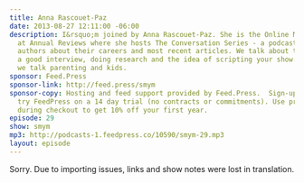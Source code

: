 ```yaml
---
title: Anna Rascouet-Paz
date: 2013-08-27 12:11:00 -06:00
description: I&rsquo;m joined by Anna Rascouet-Paz. She is the Online Media Editor
  at Annual Reviews where she hosts The Conversation Series - a podcast that interviews
  authors about their careers and most recent articles. We talk about tips for conducting
  a good interview, doing research and the idea of scripting your show. And of course
  we talk parenting and kids.
sponsor: Feed.Press
sponsor-link: http://feed.press/smym
sponsor-copy: Hosting and feed support provided by Feed.Press.  Sign-up today and
  try FeedPress on a 14 day trial (no contracts or commitments). Use promo code "smym"
  during checkout to get 10% off your first year.
episode: 29
show: smym
mp3: http://podcasts-1.feedpress.co/10590/smym-29.mp3
layout: episode
---
```


Sorry. Due to importing issues, links and show notes were lost in translation.
